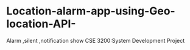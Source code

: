 # Location-alarm-app-using-Geo-location-API-
Alarm ,silent ,notification show
CSE 3200:System Development Project
